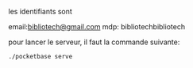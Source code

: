 les identifiants sont

email:bibliotech@gmail.com
mdp: bibliotechbibliotech

pour lancer le serveur, il faut la commande suivante:

```./pocketbase serve```